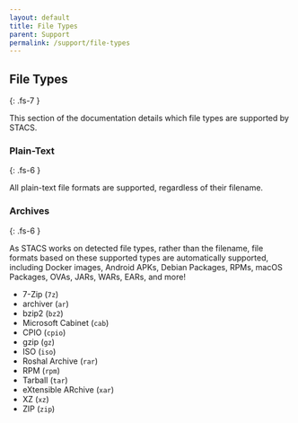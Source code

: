 ```yaml
---
layout: default
title: File Types
parent: Support
permalink: /support/file-types
---
```


## File Types
{: .fs-7 }

This section of the documentation details which file types are supported by STACS.

### Plain-Text
{: .fs-6 }

All plain-text file formats are supported, regardless of their filename.

### Archives
{: .fs-6 }

As STACS works on detected file types, rather than the filename, file formats based on
these supported types are automatically supported, including Docker images, Android
APKs, Debian Packages, RPMs, macOS Packages, OVAs, JARs, WARs, EARs, and more!

* 7-Zip (`7z`)
* archiver (`ar`)
* bzip2 (`bz2`)
* Microsoft Cabinet (`cab`)
* CPIO (`cpio`)
* gzip (`gz`)
* ISO (`iso`)
* Roshal Archive (`rar`)
* RPM (`rpm`)
* Tarball (`tar`)
* eXtensible ARchive (`xar`)
* XZ (`xz`)
* ZIP (`zip`)